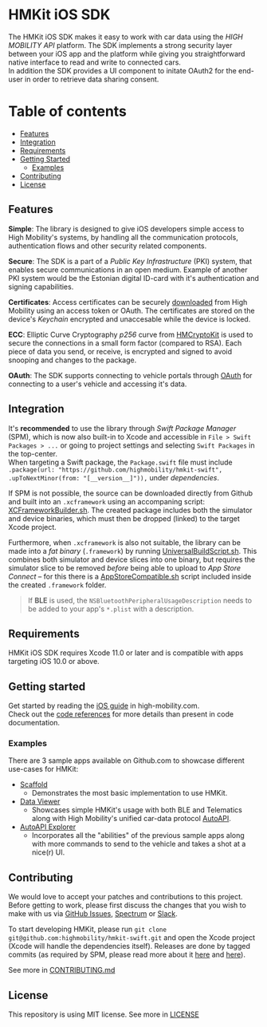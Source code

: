 # HMKit iOS SDK

The HMKit iOS SDK makes it easy to work with car data using the *HIGH MOBILITY API* platform. The SDK implements a strong security layer between your iOS app and the platform while giving you straightforward native interface to read and write to connected cars.  
In addition the SDK provides a UI component to initate OAuth2 for the end-user in order to retrieve data sharing consent.

Table of contents
=================
<!--ts-->
   * [Features](#features)
   * [Integration](#integration)
   * [Requirements](#requirements)
   * [Getting Started](#getting-started)
      * [Examples](#examples)
   * [Contributing](#contributing)
   * [License](#license)
<!--te-->


## Features

**Simple**: The library is designed to give iOS developers simple access to High Mobility's systems, by handling all the communication protocols, authentication flows and other security related components.

**Secure**: The SDK is a part of a *Public Key Infrastructure* (PKI) system, that enables secure communications in an open medium. Example  of another PKI system would be the Estonian digital ID-card with it's authentication and signing capabilities.

**Certificates**: Access certificates can be securely [downloaded](https://high-mobility.com/learn/documentation/mobile-sdks/ios/telematics/telematics/#download-ac) from High Mobility using an access token or OAuth. The certificates are stored on the device's *Keychain* encrypted and unaccesable while the device is locked.

**ECC**: Elliptic Curve Cryptography *p256* curve from [HMCryptoKit](https://github.com/highmobility/hmcryptokit-swift) is used to secure the connections in a small form factor (compared to RSA). Each piece of data you send, or receive, is encrypted and signed to avoid snooping and changes to the package.

**OAuth**: The SDK supports connecting to vehicle portals through [OAuth](https://high-mobility.com/learn/documentation/mobile-sdks/ios/oauth/oauth/) for connecting to a user's vehicle and accessing it's data.


## Integration

It's **recommended** to use the library through *Swift Package Manager* (SPM), which is now also built-in to Xcode and accessible in `File > Swift Packages > ...` or  going to project settings and selecting `Swift Packages` in the top-center.  
When targeting a Swift package, the `Package.swift` file must include `.package(url: "https://github.com/highmobility/hmkit-swift", .upToNextMinor(from: "[__version__]")),` under *dependencies*.
  

If SPM is not possible, the source can be downloaded directly from Github
and built into an `.xcframework` using an accompaning script: [XCFrameworkBuilder.sh](https://github.com/highmobility/hmkit-swift/tree/master/Scripts/XCFrameworkBuilder.sh). The created package includes both the simulator and device binaries, which must then be dropped (linked) to the target Xcode project.

Furthermore, when `.xcframework` is also not suitable, the library can be made into a *fat binary* (`.framework`) by running [UniversalBuildScript.sh](https://github.com/highmobility/hmkit-swift/tree/master/Scripts/UniversalBuildScript.sh). This combines both simulator and device slices into one binary, but requires the simulator slice to be removed *before* being able to upload to *App Store Connect* – for this there is a [AppStoreCompatible.sh](https://github.com/highmobility/hmkit-swift/tree/master/Scripts/AppStoreCompatible.sh) script included inside the created `.framework` folder.


> If **BLE** is used, the `NSBluetoothPeripheralUsageDescription` needs to be added to your app's `*.plist` with a description.

## Requirements

HMKit iOS SDK requires Xcode 11.0 or later and is compatible with apps targeting iOS 10.0 or above.


## Getting started

Get started by reading the [iOS guide](https://high-mobility.com/learn/tutorials/sdk/ios/) in high-mobility.com.  
Check out the [code references](https://high-mobility.com/learn/documentation/mobile-sdks/ios/local-device/local-device/) for more details than present in code documentation.

### Examples

There are 3 sample apps available on Github.com to showcase different use-cases for HMKit:

- [Scaffold](https://github.com/highmobility/hm-ios-scaffold) 
  - Demonstrates the most basic implementation to use HMKit.
- [Data Viewer](https://github.com/highmobility/hm-ios-data-viewer)
  -  Showcases simple HMKit's usage with both BLE and Telematics along with High Mobility's unified car-data protocol [AutoAPI](https://high-mobility.com/learn/tutorials/getting-started/auto-api-guide/).
- [AutoAPI Explorer](https://github.com/highmobility/hm-ios-auto-api-explorer)
  - Incorporates all the "abilities" of the previous sample apps along with more commands to send to the vehicle and takes a shot at a nice(r) UI.


## Contributing

We would love to accept your patches and contributions to this project. Before getting to work, please first discuss the changes that you wish to make with us via [GitHub Issues](https://github.com/highmobility/hmkit-swift/issues), [Spectrum](https://spectrum.chat/high-mobility/) or [Slack](https://slack.high-mobility.com/).

To start developing HMKit, please run `git clone git@github.com:highmobility/hmkit-swift.git` and open the Xcode project (Xcode will handle the dependencies itself). Releases are done by tagged commits (as required by SPM, please read more about it [here](https://swift.org/getting-started/#using-the-package-manager) and [here](https://github.com/apple/swift-package-manager/tree/master/Documentation)).

See more in [CONTRIBUTING.md](https://github.com/highmobility/hmkit-swift/tree/master/CONTRIBUTING.md)


## License

This repository is using MIT license. See more in [LICENSE](https://github.com/highmobility/hmkit-swift/blob/master/LICENSE)
